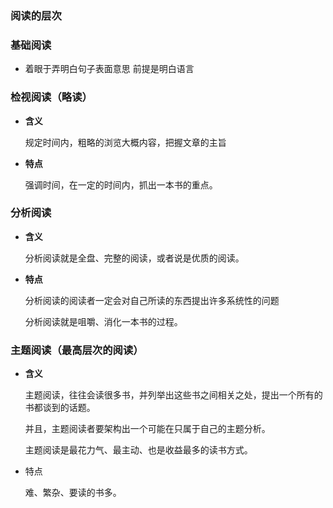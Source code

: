 ### 阅读的层次

### 基础阅读

- 着眼于弄明白句子表面意思  前提是明白语言

### 检视阅读（略读）

- **含义**

  规定时间内，粗略的浏览大概内容，把握文章的主旨

- **特点**

  强调时间，在一定的时间内，抓出一本书的重点。

### 分析阅读

- **含义**

  分析阅读就是全盘、完整的阅读，或者说是优质的阅读。

- **特点**

  分析阅读的阅读者一定会对自己所读的东西提出许多系统性的问题

  分析阅读就是咀嚼、消化一本书的过程。

### 主题阅读（最高层次的阅读）

- **含义**

  主题阅读，往往会读很多书，并列举出这些书之间相关之处，提出一个所有的书都谈到的话题。

  并且，主题阅读者要架构出一个可能在只属于自己的主题分析。

  主题阅读是最花力气、最主动、也是收益最多的读书方式。

- 特点

  难、繁杂、要读的书多。

